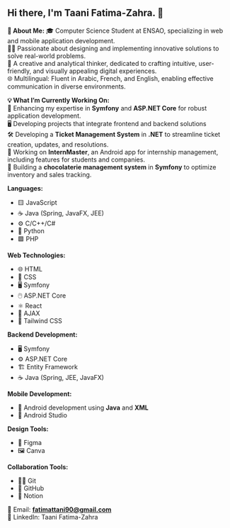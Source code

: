 ## Hi there, I'm Taani Fatima-Zahra. 👋
 
   **🌟 About Me:** 
🎓 Computer Science Student at ENSAO, specializing in web and mobile application development.  
👩‍💻 Passionate about designing and implementing innovative solutions to solve real-world problems.  
🎨 A creative and analytical thinker, dedicated to crafting intuitive, user-friendly, and visually appealing digital experiences.  
🌐 Multilingual: Fluent in Arabic, French, and English, enabling effective communication in diverse environments.  

   **💡 What I’m Currently Working On:**  
🌱 Enhancing my expertise in **Symfony** and **ASP.NET Core** for robust application development.   
🖥️ Developing projects that integrate frontend and backend solutions  
🛠 Developing a **Ticket Management System** in **.NET** to streamline ticket creation, updates, and resolutions.  
📱 Working on **InternMaster**, an Android app for internship management, including features for students and companies.  
🍫 Building a **chocolaterie management system** in **Symfony** to optimize inventory and sales tracking.  

   **Languages:**  
- 🟨 JavaScript 
- ☕ Java (Spring, JavaFX, JEE)  
- ⚙️ C/C++/C# 
- 🐍 Python 
- 🟩 PHP

 **Web Technologies:**  
- 🌐 HTML 
- 🎨 CSS  
- 🖥️ Symfony
- 🖱️ ASP.NET Core
- ⚛️ React  
- 🔄 AJAX  
- 🎨 Tailwind CSS


 **Backend Development:**  
- 🖥️ Symfony 
- ⚙️ ASP.NET Core
- 🏗️ Entity Framework 
- ☕ Java (Spring, JEE, JavaFX)

 **Mobile Development:**  
- 📱 Android development using **Java** and **XML**  
- 📲 Android Studio

 **Design Tools:**  
- 🎨 Figma 
- 🖼️ Canva

 **Collaboration Tools:**  
- 🧑‍💻 Git  
- 🐙 GitHub  
- 📒 Notion


📧 Email: **fatimattani90@gmail.com**  
💼 LinkedIn: Taani Fatima-Zahra
